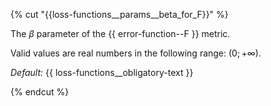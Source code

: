 {% cut "{{loss-functions__params__beta_for_F}}" %}

The $\beta$ parameter of the {{ error-function--F }} metric.  

Valid values are real numbers in the following range:  $(0; +\infty)$.  

_Default:_ {{ loss-functions__obligatory-text }}

{% endcut %}